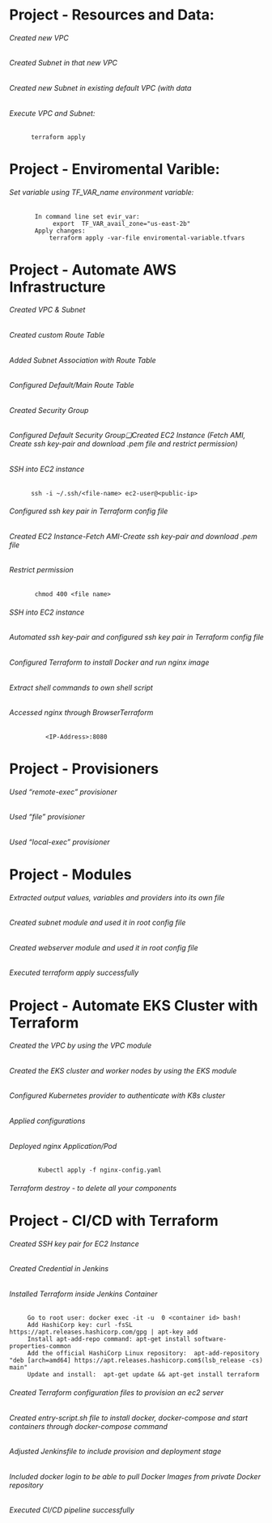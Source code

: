 #  Project -  Resources and Data:
###### Created new VPC
###### Created Subnet in that new VPC
###### Created new Subnet in existing default VPC (with data
######  Execute VPC and Subnet:
          terraform apply


# Project -  Enviromental Varible:
######  Set variable using TF_VAR_name environment variable:
           In command line set evir_var:
                export  TF_VAR_avail_zone="us-east-2b"
           Apply changes: 
               terraform apply -var-file enviromental-variable.tfvars

# Project - Automate AWS Infrastructure 
######  Created VPC & Subnet
###### Created custom Route Table
###### Added Subnet Association with Route Table
###### Configured Default/Main Route Table
###### Created Security Group
######  Configured Default Security Group❏Created EC2 Instance (Fetch AMI, Create ssh key-pair and download .pem file and restrict permission)
###### SSH into EC2 instance
          ssh -i ~/.ssh/<file-name> ec2-user@<public-ip>
###### Configured ssh key pair in Terraform config file
###### Created EC2 Instance-Fetch AMI-Create ssh key-pair and download .pem file
###### Restrict permission 
           chmod 400 <file name>
###### SSH into EC2 instance
###### Automated ssh key-pair and configured ssh key pair in Terraform config file
###### Configured Terraform to install Docker and run nginx image
###### Extract shell commands to own shell script
###### Accessed nginx through BrowserTerraform
              <IP-Address>:8080

# Project - Provisioners 
###### Used “remote-exec” provisioner
###### Used “file” provisioner
###### Used “local-exec” provisioner


# Project - Modules 
###### Extracted output values, variables and providers into its own file
###### Created subnet module and used it in root config file
###### Created webserver module and used it in root config file
###### Executed terraform apply successfully

# Project - Automate EKS Cluster with Terraform
###### Created the VPC by using the VPC module
###### Created the EKS cluster and worker nodes by using the EKS module
###### Configured Kubernetes provider to authenticate with K8s cluster
###### Applied configurations
###### Deployed nginx Application/Pod
            Kubectl apply -f nginx-config.yaml
###### Terraform destroy - to delete all your components


# Project - CI/CD with Terraform 
###### Created SSH key pair for EC2 Instance
###### Created Credential in Jenkins
###### Installed Terraform inside Jenkins Container
         Go to root user: docker exec -it -u  0 <container id> bash!
         Add HashiCorp key: curl -fsSL https://apt.releases.hashicorp.com/gpg | apt-key add 
         Install apt-add-repo command: apt-get install software-properties-common
         Add the official HashiCorp Linux repository:  apt-add-repository "deb [arch=amd64] https://apt.releases.hashicorp.com$(lsb_release -cs) main"
         Update and install:  apt-get update && apt-get install terraform
###### Created Terraform configuration files to provision an ec2 server
###### Created entry-script.sh file to install docker, docker-compose and start containers through docker-compose command
###### Adjusted Jenkinsfile to include provision and deployment stage
###### Included docker login to be able to pull Docker Images from private Docker repository
###### Executed CI/CD pipeline successfully
